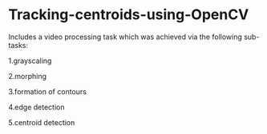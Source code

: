 # Tracking-centroids-using-OpenCV

Includes a video processing task which was achieved via the following sub-tasks:

1.grayscaling

2.morphing

3.formation of contours

4.edge detection

5.centroid detection

